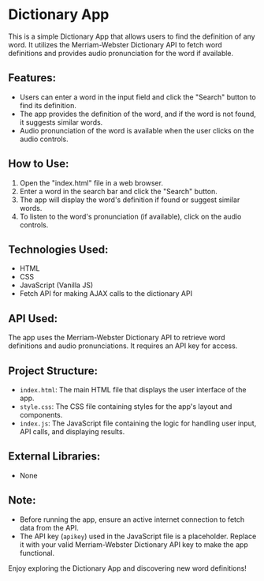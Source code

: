 # Dictionary App

This is a simple Dictionary App that allows users to find the definition of any word. It utilizes the Merriam-Webster Dictionary API to fetch word definitions and provides audio pronunciation for the word if available.

## Features:
- Users can enter a word in the input field and click the "Search" button to find its definition.
- The app provides the definition of the word, and if the word is not found, it suggests similar words.
- Audio pronunciation of the word is available when the user clicks on the audio controls.

## How to Use:
1. Open the "index.html" file in a web browser.
2. Enter a word in the search bar and click the "Search" button.
3. The app will display the word's definition if found or suggest similar words.
4. To listen to the word's pronunciation (if available), click on the audio controls.

## Technologies Used:
- HTML
- CSS
- JavaScript (Vanilla JS)
- Fetch API for making AJAX calls to the dictionary API

## API Used:
The app uses the Merriam-Webster Dictionary API to retrieve word definitions and audio pronunciations. It requires an API key for access.

## Project Structure:
- `index.html`: The main HTML file that displays the user interface of the app.
- `style.css`: The CSS file containing styles for the app's layout and components.
- `index.js`: The JavaScript file containing the logic for handling user input, API calls, and displaying results.

## External Libraries:
- None

## Note:
- Before running the app, ensure an active internet connection to fetch data from the API.
- The API key (`apikey`) used in the JavaScript file is a placeholder. Replace it with your valid Merriam-Webster Dictionary API key to make the app functional.

Enjoy exploring the Dictionary App and discovering new word definitions!
